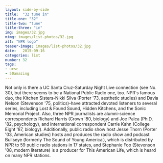 ```yaml
---
layout: side-by-side
title:  "32 tune in"
title-one: "32"
title-two: "tune"
title-three: "in"
img: images/32.jpg
mimg: images/list-photos/32.jpg
alt: "NPR logo"
teaser-image: images/list-photos/32.jpg
date:   2015-09-16
categories: list
number: 32
tags:
- ucsc
- 50amazing
---
```

Not only is there a UC Santa Cruz-Saturday Night Live connection (see No. 30), but there seems to be a National Public Radio one, too. NPR's famous duo, the Kitchen Sisters-Nikki Silva (Porter '73, aesthetic studies) and Davia Nelson (Stevenson '75, politics)-have attracted devoted listeners to several series, including Lost & Found Sound, Hidden Kitchens, and the Sonic Memorial Project. Also, three NPR journalists are alumni-science correspondents Richard Harris (Crown '80, biology) and Joe Palca (Ph.D. '82, psychology), and international correspondent Carrie Kahn (College Eight '87, biology). Additionally, public radio show host Jesse Thorn (Porter '03, American studies) hosts and produces the radio show and podcast Bullseye (formerly The Sound of Young America ), which is distributed by NPR to 59 public radio stations in 17 states, and Stephanie Foo (Stevenson '08, modern literature) is a producer for This American Life, which is heard on many NPR stations.